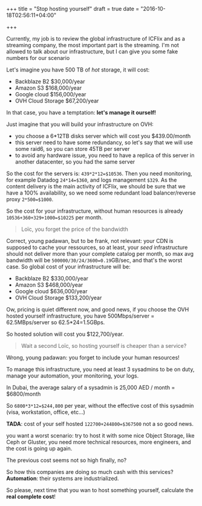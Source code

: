 +++
title = "Stop hosting yourself"
draft = true
date = "2016-10-18T02:56:11+04:00"

+++

Currently, my job is to review the global infrastructure of ICFlix and as a streaming company, the most important part is the streaming. I'm not allowed to talk about our infrastructure, but I can give you some fake numbers for our scenario

Let's imagine you have 500 TB of _hot_ storage, it will cost:

* Backblaze B2 $30,000/year
* Amazon S3 $168,000/year
* Google cloud $156,000/year
* OVH Cloud Storage $67,200/year

In that case, you have a temptation: **let's manage it ourself!**

Just imagine that you will build your infrastructure on OVH:

* you choose a 6*12TB disks server which will cost you $439.00/month
* this server need to have some redundancy, so let's say that we will use some raid6, so you can store 45TB per server
* to avoid any hardware issue, you need to have a replica of this server in another datacenter, so you had the same server

So the cost for the servers is: ```439*2*12=$10536```. Then you need monitoring, for example Datadog ```24*14=$360```, and logs management ```$329```. As the content delivery is the main activity of ICFlix, we should be sure that we have a 100% availability, so we need some redundant load balancer/reverse proxy ```2*500=$1000```.

So the cost for your infrastructure, without human resources is already ```10536+360+329+1000=$10225``` per month.

> Loïc, you forget the price of the bandwidth

Correct, young padawan, but to be frank, not relevant: your CDN is supposed to cache your ressources, so at least, your _seed_ infrastructure should not deliver more than your complete catalog per month, so max avg bandwidth will be ```500000/30/24/3600=0.19```GB/sec, and that's the worst case. So global cost of your infrastructure will be:

* Backblaze B2 $330,000/year
* Amazon S3 $468,000/year
* Google cloud $636,000/year
* OVH Cloud Storage $133,200/year

Ow, pricing is quiet different now, and good news, if you choose the OVH hosted yourself infrastructure, you have 500Mbps/server = 62.5MBps/server so 62.5*24=1.5GBps.


So hosted solution will cost you $122,700/year.

> Wait a second Loïc, so hosting yourself is cheaper than a service?

Wrong, young padawan: you forget to include your human resources!

To manage this infrastructure, you need at least 3 sysadmins to be on duty, manage your automation, your monitoring, your logs.

In Dubai, the average salary of a sysadmin is 25,000 AED / month = $6800/month

So ```6800*3*12=$244,800``` per year, without the effective cost of this sysadmin (visa, workstation, office, etc...)

**TADA**: cost of your self hosted ```122700+244800=$367500``` not a so good news.

you want a worst scenario: try to host it with some nice Object Storage, like Ceph or Gluster, you need more technical resources, more engineers, and the cost is going up again.

The previous cost seems not so high finally, no?

So how this companies are doing so much cash with this services? **Automation**: their systems are industrialized.

So please, next time that you wan to host something yourself, calculate the **real complete cost**!
